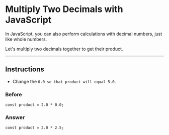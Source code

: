 # Multiply Two Decimals with JavaScript
In JavaScript, you can also perform calculations with decimal numbers, just like whole numbers.

Let's multiply two decimals together to get their product.


--- 

## Instructions
- Change the `0.0 so that product will equal 5.0`.

### Before

```
const product = 2.0 * 0.0;
```

### Answer

```
const product = 2.0 * 2.5;
```